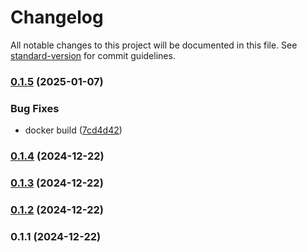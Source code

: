 # Changelog

All notable changes to this project will be documented in this file. See [standard-version](https://github.com/conventional-changelog/standard-version) for commit guidelines.

### [0.1.5](https://github.com/huunghiaish/todolist-frontend/compare/v0.1.4...v0.1.5) (2025-01-07)


### Bug Fixes

* docker build ([7cd4d42](https://github.com/huunghiaish/todolist-frontend/commit/7cd4d425a1976588cde85d62f027bff6bca81ab8))

### [0.1.4](https://github.com/huunghiaish/todolist-frontend/compare/v0.1.3...v0.1.4) (2024-12-22)

### [0.1.3](https://github.com/huunghiaish/todolist-frontend/compare/v0.1.2...v0.1.3) (2024-12-22)

### [0.1.2](https://github.com/huunghiaish/todolist-frontend/compare/v0.1.1...v0.1.2) (2024-12-22)

### 0.1.1 (2024-12-22)
